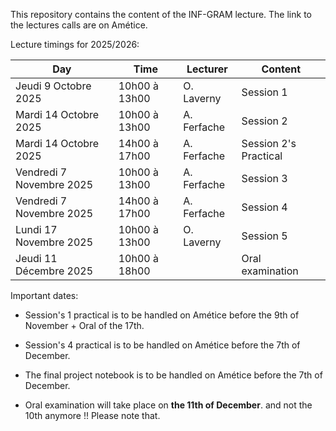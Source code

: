This repository contains the content of the INF-GRAM lecture. The link to the lectures calls are on Amétice. 


Lecture timings for 2025/2026: 

|  Day                     | Time             | Lecturer     | Content
|---------------------------|-----------------|--------------|-------------------------|
| Jeudi 9 Octobre 2025      | 10h00 à 13h00	  | O. Laverny   | Session 1               |
| Mardi 14 Octobre 2025     |  10h00 à 13h00  | A. Ferfache  | Session 2               |
| Mardi 14 Octobre 2025     | 14h00 à 17h00	  | A. Ferfache  | Session 2's Practical   |
| Vendredi 7 Novembre 2025  | 10h00 à 13h00	  | A. Ferfache  | Session 3               |
| Vendredi 7 Novembre 2025  | 14h00 à 17h00	  | A. Ferfache  | Session 4               |
| Lundi 17 Novembre 2025    | 10h00 à 13h00	  | O. Laverny   | Session 5               |
| Jeudi 11 Décembre 2025    | 10h00 à 18h00	  |              | Oral examination        |

Important dates: 

* Session's 1 practical is to be handled on Amétice before the 9th of November + Oral of the 17th. 
* Session's 4 practical is to be handled on Amétice before the 7th of December.
* The final project notebook is to be handled on Amétice before the 7th of December.

* Oral examination will take place on **the 11th of December**. and not the 10th anymore !! Please note that. 
